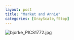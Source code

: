 ```yaml
---
layout: post
title: "Market and Annie"
categories: [GrayScale,fStop]
---
```

<img alt="bjorke_PICS1772.jpg" src="http://www.botzilla.com/blog/archives/pix2014/bjorke_PICS1772.jpg" class="img-responsive" border="0" />



